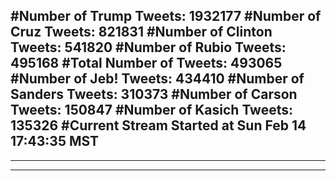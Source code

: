 #Number of Trump Tweets: 1932177
#Number of Cruz Tweets: 821831
#Number of Clinton Tweets: 541820
#Number of Rubio Tweets: 495168
#Total Number of Tweets: 493065 
#Number of Jeb! Tweets: 434410
#Number of Sanders Tweets: 310373
#Number of Carson Tweets: 150847
#Number of Kasich Tweets: 135326
#Current Stream Started at Sun Feb 14 17:43:35 MST
---
---
---
